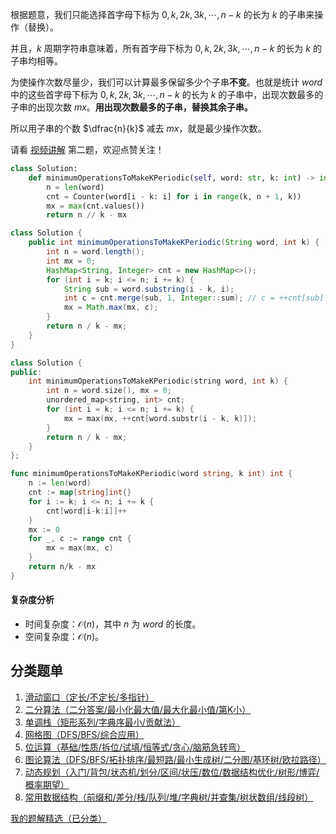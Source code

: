 根据题意，我们只能选择首字母下标为 $0,k,2k,3k,\cdots,n-k$ 的长为 $k$ 的子串来操作（替换）。

并且，$k$ 周期字符串意味着，所有首字母下标为 $0,k,2k,3k,\cdots,n-k$ 的长为 $k$ 的子串均相等。

为使操作次数尽量少，我们可以计算最多保留多少个子串**不变**。也就是统计 $\textit{word}$ 中的这些首字母下标为 $0,k,2k,3k,\cdots,n-k$ 的长为 $k$ 的子串中，出现次数最多的子串的出现次数 $\textit{mx}$。**用出现次数最多的子串，替换其余子串。**

所以用子串的个数 $\dfrac{n}{k}$ 减去 $\textit{mx}$，就是最少操作次数。

请看 [视频讲解](https://www.bilibili.com/video/BV1Nf421U7em/) 第二题，欢迎点赞关注！

```py [sol-Python3]
class Solution:
    def minimumOperationsToMakeKPeriodic(self, word: str, k: int) -> int:
        n = len(word)
        cnt = Counter(word[i - k: i] for i in range(k, n + 1, k))
        mx = max(cnt.values())
        return n // k - mx
```

```java [sol-Java]
class Solution {
    public int minimumOperationsToMakeKPeriodic(String word, int k) {
        int n = word.length();
        int mx = 0;
        HashMap<String, Integer> cnt = new HashMap<>();
        for (int i = k; i <= n; i += k) {
            String sub = word.substring(i - k, i);
            int c = cnt.merge(sub, 1, Integer::sum); // c = ++cnt[sub]
            mx = Math.max(mx, c);
        }
        return n / k - mx;
    }
}
```

```cpp [sol-C++]
class Solution {
public:
    int minimumOperationsToMakeKPeriodic(string word, int k) {
        int n = word.size(), mx = 0;
        unordered_map<string, int> cnt;
        for (int i = k; i <= n; i += k) {
            mx = max(mx, ++cnt[word.substr(i - k, k)]);
        }
        return n / k - mx;
    }
};
```

```go [sol-Go]
func minimumOperationsToMakeKPeriodic(word string, k int) int {
	n := len(word)
	cnt := map[string]int{}
	for i := k; i <= n; i += k {
		cnt[word[i-k:i]]++
	}
	mx := 0
	for _, c := range cnt {
		mx = max(mx, c)
	}
	return n/k - mx
}
```

#### 复杂度分析

- 时间复杂度：$\mathcal{O}(n)$，其中 $n$ 为 $\textit{word}$ 的长度。
- 空间复杂度：$\mathcal{O}(n)$。

## 分类题单

1. [滑动窗口（定长/不定长/多指针）](https://leetcode.cn/circle/discuss/0viNMK/)
2. [二分算法（二分答案/最小化最大值/最大化最小值/第K小）](https://leetcode.cn/circle/discuss/SqopEo/)
3. [单调栈（矩形系列/字典序最小/贡献法）](https://leetcode.cn/circle/discuss/9oZFK9/)
4. [网格图（DFS/BFS/综合应用）](https://leetcode.cn/circle/discuss/YiXPXW/)
5. [位运算（基础/性质/拆位/试填/恒等式/贪心/脑筋急转弯）](https://leetcode.cn/circle/discuss/dHn9Vk/)
6. [图论算法（DFS/BFS/拓扑排序/最短路/最小生成树/二分图/基环树/欧拉路径）](https://leetcode.cn/circle/discuss/01LUak/)
7. [动态规划（入门/背包/状态机/划分/区间/状压/数位/数据结构优化/树形/博弈/概率期望）](https://leetcode.cn/circle/discuss/tXLS3i/)
8. [常用数据结构（前缀和/差分/栈/队列/堆/字典树/并查集/树状数组/线段树）](https://leetcode.cn/circle/discuss/mOr1u6/)

[我的题解精选（已分类）](https://github.com/EndlessCheng/codeforces-go/blob/master/leetcode/SOLUTIONS.md)
